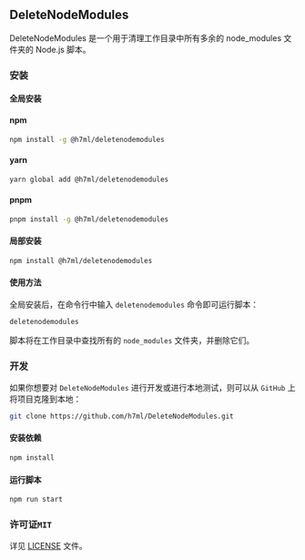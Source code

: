 ## DeleteNodeModules

DeleteNodeModules 是一个用于清理工作目录中所有多余的 node_modules 文件夹的 Node.js 脚本。

### 安装

#### 全局安装

#### npm

```bash
npm install -g @h7ml/deletenodemodules
```

#### yarn

```bash
yarn global add @h7ml/deletenodemodules
```

#### pnpm

```bash
pnpm install -g @h7ml/deletenodemodules
```

#### 局部安装

```bash
npm install @h7ml/deletenodemodules
```

#### 使用方法

全局安装后，在命令行中输入 `deletenodemodules` 命令即可运行脚本：

```bash
deletenodemodules
```

脚本将在工作目录中查找所有的 `node_modules` 文件夹，并删除它们。

### 开发

如果你想要对 `DeleteNodeModules` 进行开发或进行本地测试，则可以从 `GitHub` 上将项目克隆到本地：

```bash
git clone https://github.com/h7ml/DeleteNodeModules.git
```

#### 安装依赖

```bash
npm install
```

#### 运行脚本

```bash
npm run start
```

### 许可证`MIT`

详见 [LICENSE](./LICENSE) 文件。
